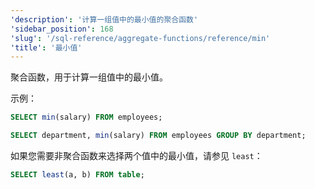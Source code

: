 ```yaml
---
'description': '计算一组值中的最小值的聚合函数'
'sidebar_position': 168
'slug': '/sql-reference/aggregate-functions/reference/min'
'title': '最小值'
---
```




聚合函数，用于计算一组值中的最小值。

示例：

```sql
SELECT min(salary) FROM employees;
```

```sql
SELECT department, min(salary) FROM employees GROUP BY department;
```

如果您需要非聚合函数来选择两个值中的最小值，请参见 `least`：

```sql
SELECT least(a, b) FROM table;
```
